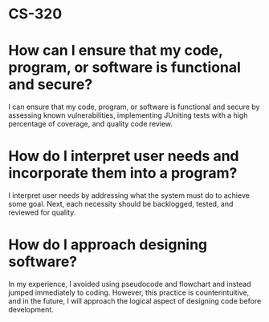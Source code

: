 # CS-320

# How can I ensure that my code, program, or software is functional and secure?
I can ensure that my code, program, or software is functional and secure by assessing known vulnerabilities, implementing JUniting tests with a high percentage of coverage, and quality code review. 

# How do I interpret user needs and incorporate them into a program?
I interpret user needs by addressing what the system must do to achieve some goal. Next, each necessity should be backlogged, tested, and reviewed for quality. 

# How do I approach designing software?
In my experience, I avoided using pseudocode and flowchart and instead jumped immediately to coding. However, this practice is counterintuitive, and in the future, I will approach the logical aspect of designing code before development.
